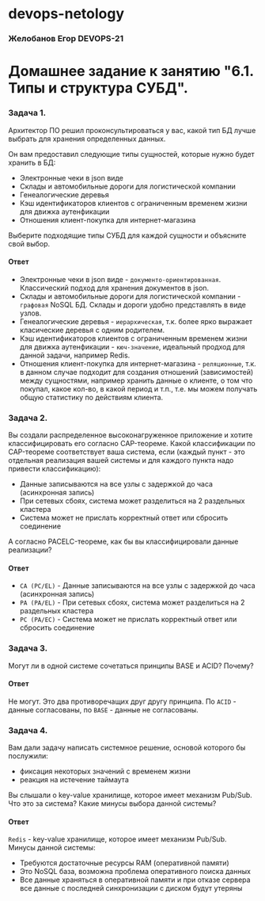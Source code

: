 # devops-netology
### Желобанов Егор DEVOPS-21

# Домашнее задание к занятию "6.1. Типы и структура СУБД".

### Задача 1.
Архитектор ПО решил проконсультироваться у вас, какой тип БД лучше выбрать для хранения определенных данных.

Он вам предоставил следующие типы сущностей, которые нужно будет хранить в БД:

* Электронные чеки в json виде
* Склады и автомобильные дороги для логистической компании
* Генеалогические деревья
* Кэш идентификаторов клиентов с ограниченным временем жизни для движка аутенфикации
* Отношения клиент-покупка для интернет-магазина  

Выберите подходящие типы СУБД для каждой сущности и объясните свой выбор.

#### Ответ
* Электронные чеки в json виде - `документо-ориентированная`. Классический подход для хранения документов в json.
* Склады и автомобильные дороги для логистической компании - `графовая` NoSQL БД. Склады и дороги удобно представлять в виде узлов.
* Генеалогические деревья - `иерархическая`, т.к. более ярко выражает класические деревья с одним родителем.
* Кэш идентификаторов клиентов с ограниченным временем жизни для движка аутенфикации - `кюч-значение`, идеальный продход для данной задачи, например Redis.
* Отношения клиент-покупка для интернет-магазина - `реляционные`, т.к. в данном случае подходит для создания отношений (зависимостей) между сущностями, например хранить данные о клиенте, о том что покупал, какое кол-во, в какой период и т.п., т.е. мы можем получать общую статистику по действиям клиента.

### Задача 2.
Вы создали распределенное высоконагруженное приложение и хотите классифицировать его согласно CAP-теореме. Какой классификации по CAP-теореме соответствует ваша система, если (каждый пункт - это отдельная реализация вашей системы и для каждого пункта надо привести классификацию):

* Данные записываются на все узлы с задержкой до часа (асинхронная запись)
* При сетевых сбоях, система может разделиться на 2 раздельных кластера
* Система может не прислать корректный ответ или сбросить соединение  

А согласно PACELC-теореме, как бы вы классифицировали данные реализации?

#### Ответ
* `CA (PC/EL)` - Данные записываются на все узлы с задержкой до часа (асинхронная запись)
* `PA (PA/EL)` - При сетевых сбоях, система может разделиться на 2 раздельных кластера
* `PC (PA/EC)` - Система может не прислать корректный ответ или сбросить соединение

### Задача 3.
Могут ли в одной системе сочетаться принципы BASE и ACID? Почему?

#### Ответ

Не могут. Это два противоречащих друг другу принципа. По `ACID` - данные согласованы, по `BASE` - данные не согласованы. 

### Задача 4.
Вам дали задачу написать системное решение, основой которого бы послужили:

* фиксация некоторых значений с временем жизни
* реакция на истечение таймаута  

Вы слышали о key-value хранилище, которое имеет механизм Pub/Sub. Что это за система? Какие минусы выбора данной системы?

#### Ответ
`Redis` - key-value хранилище, которое имеет механизм Pub/Sub.  
Минусы данной системы:
* Требуются достаточные ресурсы RAM (оперативной памяти)
* Это NoSQL база, возможна проблема оперативного поиска данных
* Все данные храняться в оперативной памяти и при отказе сервера все данные с последней синхронизации с диском будут утеряны